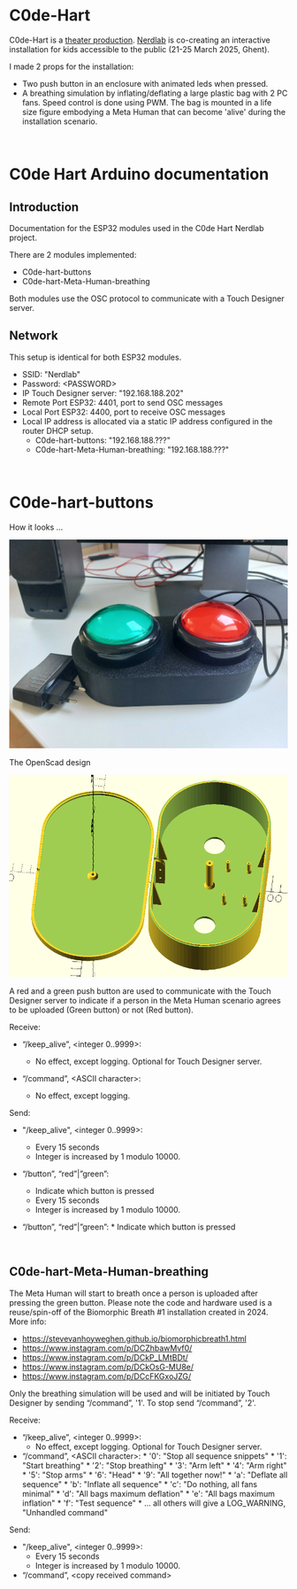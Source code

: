# C0de-Hart

C0de-Hart is a [theater production](https://kopergietery.be/nl/productie/code-%E2%99%A5). [Nerdlab](https://nerdlab.be/) is co-creating an interactive installation for kids accessible to the public (21-25 March 2025, Ghent).

I made 2 props for the installation:

* Two  push button in an enclosure with animated leds when pressed.
* A breathing simulation by inflating/deflating a large plastic bag with 2 PC fans. Speed control is done using PWM. The bag is mounted in a life size figure embodying a Meta Human that can become 'alive' during the installation scenario.

<br/>

# C0de Hart Arduino documentation
## Introduction
Documentation for the ESP32 modules used in the C0de Hart Nerdlab project.

There are 2 modules implemented:

* C0de-hart-buttons
* C0de-hart-Meta-Human-breathing

Both modules use the OSC protocol to communicate with a Touch Designer server.

## Network
This setup is identical for both ESP32 modules.

* SSID:				"Nerdlab"
* Password:			&lt;PASSWORD&gt;
* IP Touch Designer server:	"192.168.188.202"
* Remote Port ESP32:		4401, port to send OSC messages
* Local Port ESP32:		4400, port to receive OSC messages
* Local IP address is allocated via a static IP address configured in the router DHCP setup.
  * C0de-hart-buttons:			"192.168.188.???"
  * C0de-hart-Meta-Human-breathing:	"192.168.188.???"

<br/>

# C0de-hart-buttons

How it looks ...

![C0de-hart-buttons](./image/enclosure.jpg)

The OpenScad design

![C0de-hart-buttons](./image/OpenScad_screenshot_enclosure.png)

A red and a green push button are used to communicate with the Touch Designer server to indicate if a person in the Meta Human scenario agrees to be uploaded (Green button) or not (Red button).

Receive:

* “/keep_alive”, &lt;integer 0..9999&gt;:
    * No effect, except logging. Optional for Touch Designer server.
    
* “/command”, &lt;ASCII character&gt;:
    * No effect, except logging. 

Send:

* "/keep_alive", &lt;integer 0..9999&gt;:
	* Every 15 seconds
	* Integer is increased by 1 modulo 10000.
	
* “/button”, “red”|”green”:
	* Indicate which button is pressed
	* Every 15 seconds
	* Integer is increased by 1 modulo 10000.
	
 * “/button”, “red”|”green”:
    	* Indicate which button is pressed
 
<br/>

## C0de-hart-Meta-Human-breathing
The Meta Human will start to breath once a person is uploaded after pressing the green button.
Please note the code and hardware used is a reuse/spin-off of the Biomorphic Breath #1 installation created in 2024. More info:

* https://stevevanhoyweghen.github.io/biomorphicbreath1.html
* https://www.instagram.com/p/DCZhbawMvf0/
* https://www.instagram.com/p/DCkP_LMtBDt/
* https://www.instagram.com/p/DCkOsG-MU8e/
* https://www.instagram.com/p/DCcFKGxoJZG/

Only the breathing simulation will be used and will be initiated by Touch Designer by sending “/command”, '1'. To stop send “/command”, '2'.

Receive:

* “/keep_alive”, &lt;integer 0..9999&gt;:
    * No effect, except logging. Optional for Touch Designer server.
* “/command”, &lt;ASCII character&gt;:
      * '0': "Stop all sequence snippets"
      * '1': "Start breathing"
      * '2': "Stop breathing"
      * '3': "Arm left"
      * '4': "Arm right"
      * '5': "Stop arms"
      * '6': "Head"
      * '9': "All together now!"
      * 'a': "Deflate all sequence"
      * 'b': "Inflate all sequence"
      * 'c': "Do nothing, all fans minimal"
      * 'd': "All bags maximum deflation"
      * 'e': "All bags maximum inflation"
      * 'f': "Test sequence"
      * … all others will give a LOG_WARNING, "Unhandled command"

Send:

  * "/keep_alive", &lt;integer 0..9999&gt;:
      * Every 15 seconds
      * Integer is increased by 1 modulo 10000.
  * “/command”,  &lt;copy received command&gt;
